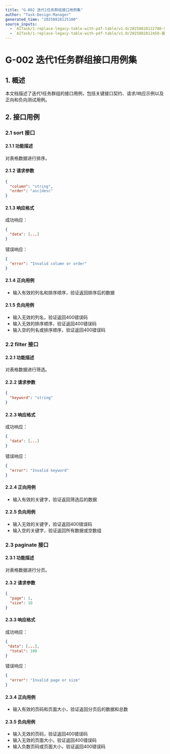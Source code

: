 ```yaml
---
title: "G-002 迭代1任务群组接口用例集"
author: "Task-Design-Manager"
generated_time: "20250828125100"
source_inputs:
  - `AITask/1-replace-legacy-table-with-pdf-table/v1.0/20250828122700-架构说明.md`
  - `AITask/1-replace-legacy-table-with-pdf-table/v1.0/2025082812450-接口用例集.md`
---
```


# G-002 迭代1任务群组接口用例集

## 1. 概述

本文档描述了迭代1任务群组的接口用例，包括关键接口契约、请求/响应示例以及正向和负向测试用例。

## 2. 接口用例

### 2.1 sort 接口

#### 2.1.1 功能描述
对表格数据进行排序。

#### 2.1.2 请求参数
```json
{
  "column": "string",
  "order": "asc|desc"
}
```

#### 2.1.3 响应格式
成功响应：
```json
{
  "data": [...]
}
```

错误响应：
```json
{
  "error": "Invalid column or order"
}
```

#### 2.1.4 正向用例
- 输入有效的列名和排序顺序，验证返回排序后的数据

#### 2.1.5 负向用例
- 输入无效的列名，验证返回400错误码
- 输入无效的排序顺序，验证返回400错误码
- 输入空的列名或排序顺序，验证返回400错误码

### 2.2 filter 接口

#### 2.2.1 功能描述
对表格数据进行筛选。

#### 2.2.2 请求参数
```json
{
  "keyword": "string"
}
```

#### 2.2.3 响应格式
成功响应：
```json
{
  "data": [...]
}
```

错误响应：
```json
{
  "error": "Invalid keyword"
}
```

#### 2.2.4 正向用例
- 输入有效的关键字，验证返回筛选后的数据

#### 2.2.5 负向用例
- 输入无效的关键字，验证返回400错误码
- 输入空的关键字，验证返回所有数据或空数组

### 2.3 paginate 接口

#### 2.3.1 功能描述
对表格数据进行分页。

#### 2.3.2 请求参数
```json
{
  "page": 1,
  "size": 10
}
```

#### 2.3.3 响应格式
成功响应：
```json
{
 "data": [...],
  "total": 100
}
```

错误响应：
```json
{
  "error": "Invalid page or size"
}
```

#### 2.3.4 正向用例
- 输入有效的页码和页面大小，验证返回分页后的数据和总数

#### 2.3.5 负向用例
- 输入无效的页码，验证返回400错误码
- 输入无效的页面大小，验证返回400错误码
- 输入负数页码或页面大小，验证返回400错误码
